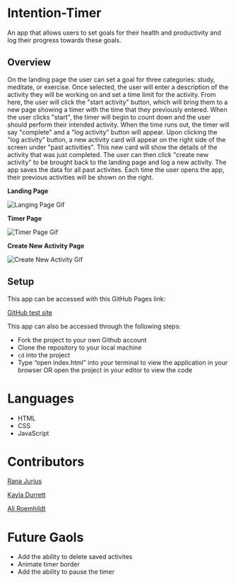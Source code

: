 # Intention-Timer

An app that allows users to set goals for their health and productivity and log their progress towards these goals.

## Overview

On the landing page the user can set a goal for three categories: study, meditate, or exercise. Once selected, the user will enter a description of the activity they will be working on and set a time limit for the activity. From here, the user will click the "start activity" button, which will bring them to a new page showing a timer with the time that they previously entered. When the user clicks "start", the timer will begin to count down and the user should perform their intended activity. When the time runs out, the timer will say "complete" and a "log activity" button will appear. Upon clicking the "log activity" button, a new activity card will appear on the right side of the screen under "past activities". This new card will show the details of the activity that was just completed. The user can then click "create new activity" to be brought back to the landing page and log a new activity. The app saves the data for all past activites. Each time the user opens the app, their previous activities will be shown on the right. 

**Landing Page**

![Langing Page Gif](https://media.giphy.com/media/ssBNxvddf7RFyAbYE0/giphy.gif)

**Timer Page**

![Timer Page Gif](https://media.giphy.com/media/Ovabc68q2r066pwUd0/giphy.gif)

**Create New Activity Page**

![Create New Activity Gif](https://media.giphy.com/media/7OGxJMuyxwmKcTLf0c/giphy.gif)

## Setup
This app can be accessed with this GitHub Pages link:

[GitHub test site](https://aliroemhildt.github.io/intention-timer/)

This app can also be accessed through the following steps:

- Fork the project to your own Github account
- Clone the repository to your local machine
- `cd` into the project
- Type “open index.html” into your terminal to view the application in your browser OR open the project in your editor to view the code

# Languages

- HTML
- CSS
- JavaScript

# Contributors

[Rana Jurjus](https://github.com/rjur11)

[Kayla Durrett](https://github.com/krdurrett)

[Ali Roemhildt](https://github.com/aliroemhildt)

# Future Gaols

- Add the ability to delete saved activites
- Animate timer border
- Add the ability to pause the timer 
